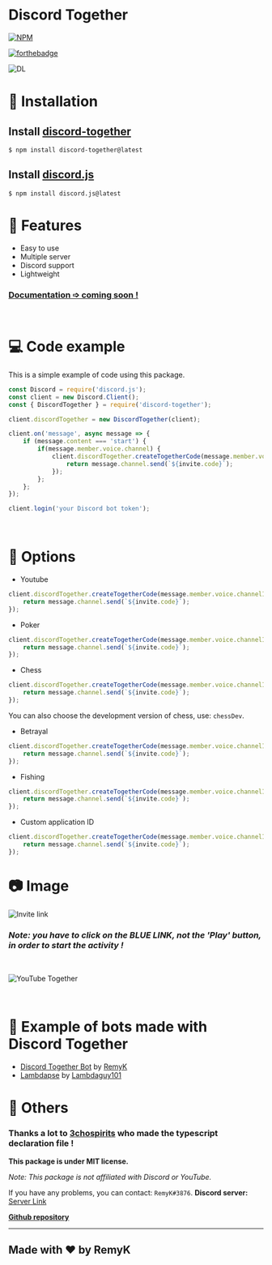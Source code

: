 <p align="center">
<h1><strong>Discord Together</strong></h1>

[![NPM](https://nodei.co/npm/discord-together.png)](https://nodei.co/npm/discord-together/)

[![forthebadge](https://forthebadge.com/images/badges/made-with-javascript.svg)](https://forthebadge.com)

![DL](https://img.shields.io/npm/dt/discord-together?style=for-the-badge)
</p>

# 🔩 Installation
## Install [discord-together](https://www.npmjs.com/package/discord-together)
```
$ npm install discord-together@latest
```

## Install [discord.js](https://www.npmjs.com/package/discord.js)
```
$ npm install discord.js@latest
```

# 🔑 Features
- Easy to use
- Multiple server
- Discord support
- Lightweight

### <u>Documentation ➩ coming soon !</u>

<br/>

# 💻 Code example
This is a simple example of code using this package.

```js
const Discord = require('discord.js');
const client = new Discord.Client();
const { DiscordTogether } = require('discord-together');

client.discordTogether = new DiscordTogether(client);

client.on('message', async message => {
    if (message.content === 'start') {
        if(message.member.voice.channel) {
            client.discordTogether.createTogetherCode(message.member.voice.channelID, 'poker').then(async invite => {
                return message.channel.send(`${invite.code}`);
            });
        };
    };
});

client.login('your Discord bot token');
```
<br/>

# 🔧 Options
- Youtube
```js
client.discordTogether.createTogetherCode(message.member.voice.channelID, 'youtube').then(async invite => {
    return message.channel.send(`${invite.code}`);
});
```

- Poker
```js
client.discordTogether.createTogetherCode(message.member.voice.channelID, 'poker').then(async invite => {
    return message.channel.send(`${invite.code}`);
});
```

- Chess
```js
client.discordTogether.createTogetherCode(message.member.voice.channelID, 'chess').then(async invite => {
    return message.channel.send(`${invite.code}`);
});
```
You can also choose the development version of chess, use: `chessDev`.

- Betrayal
```js
client.discordTogether.createTogetherCode(message.member.voice.channelID, 'betrayal').then(async invite => {
    return message.channel.send(`${invite.code}`);
});
```

- Fishing
```js
client.discordTogether.createTogetherCode(message.member.voice.channelID, 'fishing').then(async invite => {
    return message.channel.send(`${invite.code}`);
});
```

- Custom application ID
```js
client.discordTogether.createTogetherCode(message.member.voice.channelID, 'application ID').then(async invite => {
    return message.channel.send(`${invite.code}`);
});
```

# 📷 Image 

![Invite link](https://media.discordapp.net/attachments/835896457454026802/837968506846183474/2021-05-01_10h26_17.png)

### *Note: you have to click on the BLUE LINK, not the 'Play' button, in order to start the activity !*

<br/>

![YouTube Together](https://media.discordapp.net/attachments/835896457454026802/837968510843093033/2021-05-01_10h27_31.png?width=1229&height=676)

<br/>

# 🌌 Example of bots made with Discord Together
- [Discord Together Bot](https://github.com/RemyK888/discord-together-bot) by [RemyK](https://github.com/RemyK888)
- [Lambdapse](https://github.com/lambdagit101/lambdapse) by [Lambdaguy101](https://github.com/lambdagit101)

# 🚀 Others

### **Thanks a lot to [3chospirits](https://github.com/3chospirits) who made the typescript declaration file !**

**This package is under MIT license.**

*Note: This package is not affiliated with Discord or YouTube.*

If you have any problems, you can contact: `RemyK#3876`.
**Discord server:** [Server Link](https://discord.gg/GK8jFXkybz)

[**Github repository**](https://github.com/RemyK888/discord-together)

<hr>

## **Made with ❤ by RemyK**



